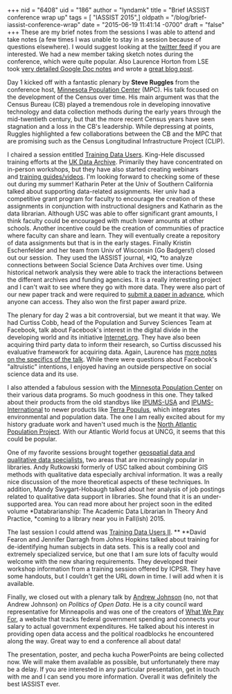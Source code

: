 +++
nid = "6408"
uid = "186"
author = "lyndamk"
title = "Brief IASSIST conference wrap up"
tags = [ "IASSIST 2015",]
oldpath = "/blog/brief-iassist-conference-wrap"
date = "2015-06-19 11:41:14 -0700"
draft = "false"
+++
These are my brief notes from the sessions I was able to attend and take
notes (a few times I was unable to stay in a session because of
questions elsewhere). I would suggest looking at the [twitter
feed](https://twitter.com/search?q=%23iassist15&src=typd) if you are
interested. We had a new member taking sketch notes during the
conference, which were quite popular. Also Laurence Horton from LSE
took [very detailed Google Doc
notes](https://docs.google.com/document/d/10Jmo5AwA0N7OXmkYGOMmOc_qveMjVZsU0itgkM5xMl0/edit) and
wrote a [great blog
post](http://iassistdata.org/blog/iassist-2015-blog-post-data-librarian-minneapolis).

Day 1 kicked off with a fantastic plenary by **Steve Ruggles** from the
conference host, [Minnesota Population
Center](https://www.pop.umn.edu/) (MPC). His talk focused on the
development of the Census over time. His main argument was that the
Census Bureau (CB) played a tremendous role in developing innovative
technology and data collection methods during the early years through
the mid-twentieth century, but that the more recent Census years have
seen stagnation and a loss in the CB's leadership. While depressing at
points, Ruggles highlighted a few collaborations between the CB and the
MPC that are promising such as the Census Longitudinal Infrastructure
Project (CLIP).

I chaired a session entitled [Training Data
Users](http://iassist2015.pop.umn.edu/program/block1#a4). King-Hele
discussed training efforts at the [UK Data
Archive](http://www.data-archive.ac.uk/). Primarily they have
concentrated on in-person workshops, but they have also started creating
webinars and [training
guides/videos](http://www.ukdataservice.ac.uk/use-data/tutorials.aspx).
I'm looking forward to checking some of these out during my summer!
Katharin Peter at the Univ of Southern California talked about
supporting data-related assignments. Her univ had a competitive grant
program for faculty to encourage the creation of these assignments in
conjunction with instructional designers and Katharin as the data
librarian. Although USC was able to offer significant grant amounts, I
think faculty could be encouraged with much lower amounts at other
schools. Another incentive could be the creation of communities of
practice where faculty can share and learn. They will eventually create
a repository of data assignments but that is in the early stages.
Finally Kristin Eschenfelder and her team from Univ of Wisconsin (Go
Badgers!) closed out our session.  They used the IASSIST
journal, *IQ, *to analyze connections between Social Science Data
Archives over time. Using historical network analysis they were able to
track the interactions between the different archives and funding
agencies. It is a really interesting project and I can't wait to see
where they go with more data. They were also part of our new paper track
and were required to [submit a paper in
advance](http://iassist2015.pop.umn.edu/paper-submissions), which anyone
can access. They also won the first paper award prize.

The plenary for day 2 was a bit controversial, but we meant it that way.
We had Curtiss Cobb, head of the Population and Survey Sciences Team at
Facebook, talk about Facebook's interest in the digital divide in the
developing world and its
initiative [Internet.org](https://internet.org/). They have also been
acquiring third party data to inform their research, so Curtiss
discussed his evaluative framework for acquiring data. Again, Laurence
has [more notes on the specifics of the
talk](https://docs.google.com/document/d/10Jmo5AwA0N7OXmkYGOMmOc_qveMjVZsU0itgkM5xMl0/edit).
While there were questions about Facebook's "altruistic" intentions,
I enjoyed having an outside perspective on social science data and its
use.

I also attended a fabulous session with the [Minnesota Population
Center](https://www.pop.umn.edu/) on their various data programs. So
much goodness in this one. They talked about their products from the old
standbys
like [IPUMS-USA](https://usa.ipums.org/usa/) and [IPUMS-International](https://international.ipums.org/international/) to
newer products like [Terra Populus](http://www.terrapop.org/), which
integrates environmental and population data. The one I am really
excited about for my history graduate work and haven't used much is
the [North Atlantic Population Project](http://www.nappdata.org/). With
our Atlantic World focus at UNCG, it seems that this could be popular.

One of my favorite sessions brought together [geospatial data and
qualitative data
specialists](http://iassist2015.pop.umn.edu/program/block5#a1), two
areas that are increasingly popular in libraries. Andy
Rutkowski formerly of USC talked about combining GIS methods with
qualitative data especially archival information. It was a really nice
discussion of the more theoretical aspects of these techniques. In
addition, Mandy Swygart-Hobaugh talked about her analysis of job
postings related to qualitative data support in libraries. She found
that it is an under-supported area. You can read more about her project
soon in the edited volume *Databrarianship: The Academic Data Librarian
In Theory And Practice, *coming to a library near you in Fall(ish) 2015.

The last session I could attend was [Training Data Users
II](http://iassist2015.pop.umn.edu/program/block6#a1). ** **David Fearon
and Jennifer Darragh from Johns Hopkins talked about training for
de-identifying human subjects in data sets. This is a really cool and
extremely specialized service, but one that I am sure lots of faculty
would welcome with the new sharing requirements. They developed their
workshop information from a training session offered by ICPSR. They have
some handouts, but I couldn't get the URL down in time. I will add when
it is available.

Finally, we closed out with a plenary talk by [Andrew
Johnson](http://www.ci.minneapolis.mn.us/ward12/) (no, not that Andrew
Johnson) on *Politics of Open Data*. He is a city council ward
representative for Minneapolis and was one of the creators of [What We
Pay For](http://whatwepayfor.com/), a website that tracks federal
government spending and connects your salary to actual government
expenditures. He talked about his interest in providing open data access
and the political roadblocks he encountered along the way. Great way to
end a conference all about data!

The presentation, poster, and pecha kucha PowerPoints are being
collected now. We will make them available as possible, but
unfortunately there may be a delay. If you are interested in any
particular presentation, get in touch with me and I can send you more
information. Overall it was definitely the best IASSIST ever.
